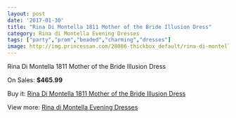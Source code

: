 ```yaml
---
layout: post
date: '2017-01-30'
title: "Rina Di Montella 1811 Mother of the Bride Illusion Dress"
category: Rina di Montella Evening Dresses
tags: ["party","prom","beaded","charming","dresses"]
image: http://img.princessan.com/28086-thickbox_default/rina-di-montella-1811-mother-of-the-bride-illusion-dress.jpg
---
```

Rina Di Montella 1811 Mother of the Bride Illusion Dress

On Sales: **$465.99**
<a href="https://www.princessan.com/en/rina-di-montella-evening-dresses/12812-rina-di-montella-1811-mother-of-the-bride-illusion-dress.html"><amp-img layout="responsive" width="600" height="600" src="//img.princessan.com/28086-thickbox_default/rina-di-montella-1811-mother-of-the-bride-illusion-dress.jpg" alt="Rina Di Montella 1811 Mother of the Bride Illusion Dress 0" /></a>

Buy it: [Rina Di Montella 1811 Mother of the Bride Illusion Dress](https://www.princessan.com/en/rina-di-montella-evening-dresses/12812-rina-di-montella-1811-mother-of-the-bride-illusion-dress.html "Rina Di Montella 1811 Mother of the Bride Illusion Dress")

View more: [Rina di Montella Evening Dresses](https://www.princessan.com/en/53-rina-di-montella-evening-dresses "Rina di Montella Evening Dresses")